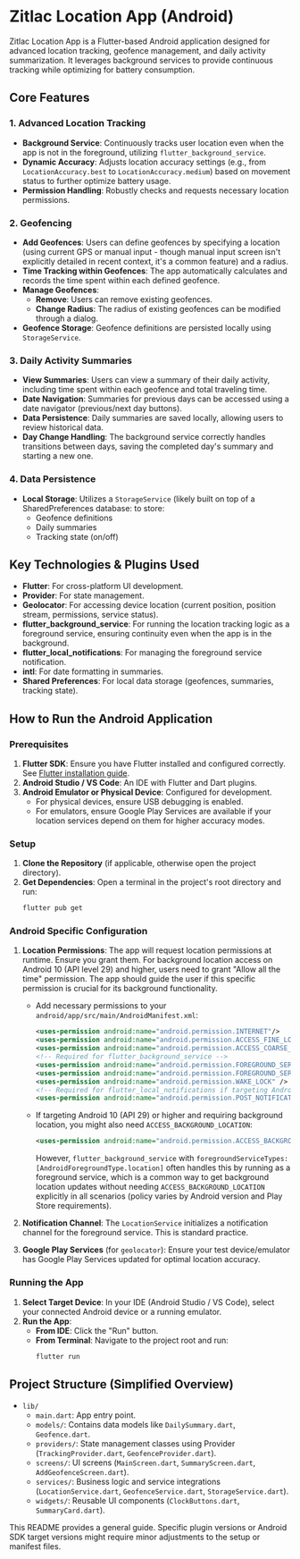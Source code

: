 # Zitlac Location App (Android)

Zitlac Location App is a Flutter-based Android application designed for advanced location tracking, geofence management, and daily activity summarization. It leverages background services to provide continuous tracking while optimizing for battery consumption.

## Core Features

### 1. Advanced Location Tracking
- **Background Service**: Continuously tracks user location even when the app is not in the foreground, utilizing `flutter_background_service`.
- **Dynamic Accuracy**: Adjusts location accuracy settings (e.g., from `LocationAccuracy.best` to `LocationAccuracy.medium`) based on movement status to further optimize battery usage.
- **Permission Handling**: Robustly checks and requests necessary location permissions.

### 2. Geofencing
- **Add Geofences**: Users can define geofences by specifying a location (using current GPS or manual input - though manual input screen isn't explicitly detailed in recent context, it's a common feature) and a radius.
- **Time Tracking within Geofences**: The app automatically calculates and records the time spent within each defined geofence.
- **Manage Geofences**:
    - **Remove**: Users can remove existing geofences.
    - **Change Radius**: The radius of existing geofences can be modified through a dialog.
- **Geofence Storage**: Geofence definitions are persisted locally using `StorageService`.

### 3. Daily Activity Summaries
- **View Summaries**: Users can view a summary of their daily activity, including time spent within each geofence and total traveling time.
- **Date Navigation**: Summaries for previous days can be accessed using a date navigator (previous/next day buttons).
- **Data Persistence**: Daily summaries are saved locally, allowing users to review historical data.
- **Day Change Handling**: The background service correctly handles transitions between days, saving the completed day's summary and starting a new one.

### 4. Data Persistence
- **Local Storage**: Utilizes a `StorageService` (likely built on top of a SharedPreferences database: to store:
    - Geofence definitions
    - Daily summaries
    - Tracking state (on/off)

## Key Technologies & Plugins Used

- **Flutter**: For cross-platform UI development.
- **Provider**: For state management.
- **Geolocator**: For accessing device location (current position, position stream, permissions, service status).
- **flutter_background_service**: For running the location tracking logic as a foreground service, ensuring continuity even when the app is in the background.
- **flutter_local_notifications**: For managing the foreground service notification.
- **intl**: For date formatting in summaries.
- **Shared Preferences**: For local data storage (geofences, summaries, tracking state).

## How to Run the Android Application

### Prerequisites
1.  **Flutter SDK**: Ensure you have Flutter installed and configured correctly. See [Flutter installation guide](https://docs.flutter.dev/get-started/install).
2.  **Android Studio / VS Code**: An IDE with Flutter and Dart plugins.
3.  **Android Emulator or Physical Device**: Configured for development.
    - For physical devices, ensure USB debugging is enabled.
    - For emulators, ensure Google Play Services are available if your location services depend on them for higher accuracy modes.

### Setup
1.  **Clone the Repository** (if applicable, otherwise open the project directory).
2.  **Get Dependencies**:
    Open a terminal in the project's root directory and run:
    ```bash
    flutter pub get
    ```

### Android Specific Configuration

1.  **Location Permissions**: The app will request location permissions at runtime. Ensure you grant them. For background location access on Android 10 (API level 29) and higher, users need to grant "Allow all the time" permission. The app should guide the user if this specific permission is crucial for its background functionality.
    - Add necessary permissions to your `android/app/src/main/AndroidManifest.xml`:
      ```xml
      <uses-permission android:name="android.permission.INTERNET"/>
      <uses-permission android:name="android.permission.ACCESS_FINE_LOCATION" />
      <uses-permission android:name="android.permission.ACCESS_COARSE_LOCATION" />
      <!-- Required for flutter_background_service -->
      <uses-permission android:name="android.permission.FOREGROUND_SERVICE" />
      <uses-permission android:name="android.permission.FOREGROUND_SERVICE_LOCATION" /> <!-- If targeting Android 12+ -->
      <uses-permission android:name="android.permission.WAKE_LOCK" />
      <!-- Required for flutter_local_notifications if targeting Android 13+ -->
      <uses-permission android:name="android.permission.POST_NOTIFICATIONS"/>
      ```
    - If targeting Android 10 (API 29) or higher and requiring background location, you might also need `ACCESS_BACKGROUND_LOCATION`:
      ```xml
      <uses-permission android:name="android.permission.ACCESS_BACKGROUND_LOCATION" />
      ```
      However, `flutter_background_service` with `foregroundServiceTypes: [AndroidForegroundType.location]` often handles this by running as a foreground service, which is a common way to get background location updates without needing `ACCESS_BACKGROUND_LOCATION` explicitly in all scenarios (policy varies by Android version and Play Store requirements).

2.  **Notification Channel**: The `LocationService` initializes a notification channel for the foreground service. This is standard practice.

3.  **Google Play Services** (for `geolocator`): Ensure your test device/emulator has Google Play Services updated for optimal location accuracy.

### Running the App
1.  **Select Target Device**: In your IDE (Android Studio / VS Code), select your connected Android device or a running emulator.
2.  **Run the App**:
    - **From IDE**: Click the "Run" button.
    - **From Terminal**: Navigate to the project root and run:
      ```bash
      flutter run
      ```

## Project Structure (Simplified Overview)

- `lib/`
  - `main.dart`: App entry point.
  - `models/`: Contains data models like `DailySummary.dart`, `Geofence.dart`.
  - `providers/`: State management classes using Provider (`TrackingProvider.dart`, `GeofenceProvider.dart`).
  - `screens/`: UI screens (`MainScreen.dart`, `SummaryScreen.dart`, `AddGeofenceScreen.dart`).
  - `services/`: Business logic and service integrations (`LocationService.dart`, `GeofenceService.dart`, `StorageService.dart`).
  - `widgets/`: Reusable UI components (`ClockButtons.dart`, `SummaryCard.dart`).

This README provides a general guide. Specific plugin versions or Android SDK target versions might require minor adjustments to the setup or manifest files.
